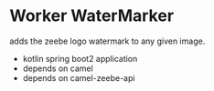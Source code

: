 # Worker WaterMarker

adds the zeebe logo watermark to any given image.

* kotlin spring boot2 application
* depends on camel
* depends on camel-zeebe-api

